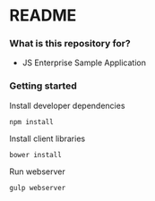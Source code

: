 # README #

### What is this repository for? ###

* JS Enterprise Sample Application

### Getting started ###

Install developer dependencies

    npm install

Install client libraries

    bower install

Run webserver

    gulp webserver
